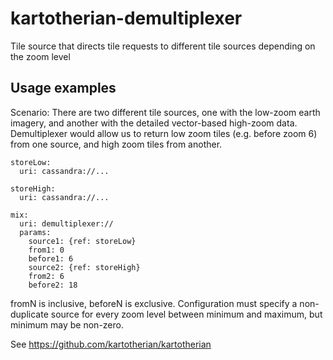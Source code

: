 # kartotherian-demultiplexer
Tile source that directs tile requests to different tile sources depending on the zoom level

## Usage examples

Scenario: There are two different tile sources, one with the low-zoom earth imagery, and another with the detailed vector-based high-zoom data. Demultiplexer would allow us to return low zoom tiles (e.g. before zoom 6) from one source, and high zoom tiles from another.

```
storeLow:
  uri: cassandra://...

storeHigh:
  uri: cassandra://...

mix:
  uri: demultiplexer://
  params:
    source1: {ref: storeLow}
    from1: 0
    before1: 6
    source2: {ref: storeHigh}
    from2: 6
    before2: 18
```

fromN is inclusive, beforeN is exclusive. Configuration must specify a non-duplicate source for every zoom level between minimum and maximum, but minimum may be non-zero.

See https://github.com/kartotherian/kartotherian
